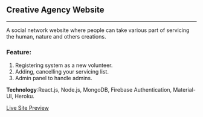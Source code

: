 ## Creative Agency Website
---
A social network website where people can take various part of servicing the human, nature and others creations.

### Feature: 
1.	Registering system as a new volunteer.
2.	Adding, cancelling your servicing list. 
3.	Admin panel to handle admins.


**Technology**:React.js, Node.js, MongoDB, Firebase Authentication, Material-UI, Heroku.

[Live Site Preview](https://volunter-network-ccc70.web.app/)






